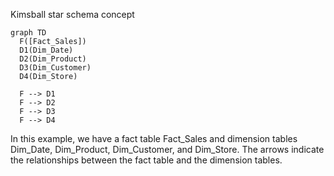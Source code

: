 Kimsball star schema concept

```mermaid
graph TD
  F([Fact_Sales])
  D1(Dim_Date)
  D2(Dim_Product)
  D3(Dim_Customer)
  D4(Dim_Store)
  
  F --> D1
  F --> D2
  F --> D3
  F --> D4
```

In this example, we have a fact table Fact_Sales and dimension tables Dim_Date, Dim_Product, Dim_Customer, and Dim_Store. The arrows indicate the relationships between the fact table and the dimension tables.
